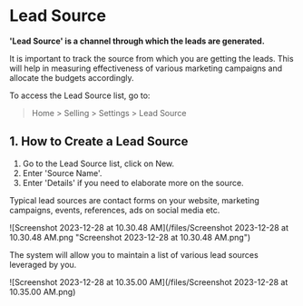 
# Lead Source



**'Lead Source' is a channel through which the leads are generated.**

It is important to track the source from which you are getting the leads. This will help in measuring effectiveness of various marketing campaigns and allocate the budgets accordingly.

To access the Lead Source list, go to:


> Home > Selling > Settings > Lead Source
> 
> 

## 1. How to Create a Lead Source

1. Go to the Lead Source list, click on New.
2. Enter 'Source Name'.
3. Enter 'Details' if you need to elaborate more on the source.

Typical lead sources are contact forms on your website, marketing campaigns, events, references, ads on social media etc.

![Screenshot 2023-12-28 at 10.30.48 AM](/files/Screenshot 2023-12-28 at 10.30.48 AM.png "Screenshot 2023-12-28 at 10.30.48 AM.png")![]()

The system will allow you to maintain a list of various lead sources leveraged by you.

![Screenshot 2023-12-28 at 10.35.00 AM](/files/Screenshot 2023-12-28 at 10.35.00 AM.png)![]()  


  





